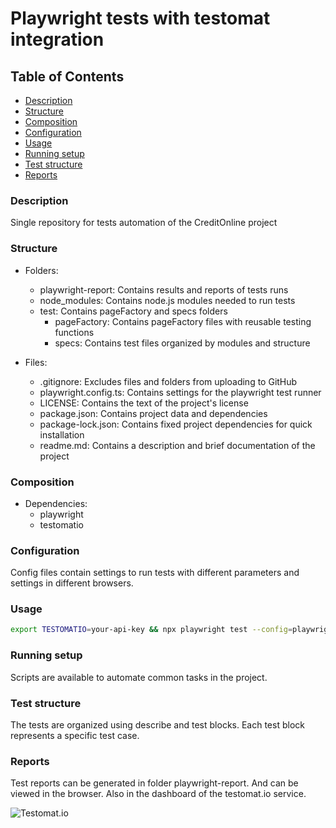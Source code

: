 # Playwright tests with testomat integration


## Table of Contents

- [Description](#description)
- [Structure](#structure)
- [Composition](#composition)
- [Configuration](#configuration)
- [Usage](#usage)
- [Running setup](#running-setup)
- [Test structure](#test-structure)
- [Reports](#reports)

### Description

Single repository for tests automation of the CreditOnline project

### Structure

- Folders:
    - playwright-report: Contains results and reports of tests runs
    - node_modules: Contains node.js modules needed to run tests
    - test: Contains pageFactory and specs folders
        - pageFactory: Contains pageFactory files with reusable testing functions
        - specs: Contains test files organized by modules and structure

- Files:
    - .gitignore: Excludes files and folders from uploading to GitHub
    - playwright.config.ts: Contains settings for the playwright test runner
    - LICENSE: Contains the text of the project's license
    - package.json: Contains project data and dependencies
    - package-lock.json: Contains fixed project dependencies for quick installation
    - readme.md: Contains a description and brief documentation of the project

### Composition

- Dependencies:
    - playwright
    - testomatio

### Configuration

Config files contain settings to run tests with different parameters and settings in different browsers. 

### Usage

```bash
export TESTOMATIO=your-api-key && npx playwright test --config=playwright.config.ts
```


### Running setup

Scripts are available to automate common tasks in the project. 
### Test structure

The tests are organized using describe and test blocks. Each test block represents a specific test case. 

### Reports

Test reports can be generated in folder playwright-report. And can be viewed in the browser. Also in the dashboard of the testomat.io service.

![Testomat.io](https://i.imgur.com/ejXFbs9.png)
